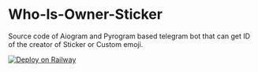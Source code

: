 # Who-Is-Owner-Sticker

Source code of Aiogram and Pyrogram based telegram bot that can get ID of the creator of Sticker or Custom emoji.

[![Deploy on Railway](https://railway.app/button.svg)](https://railway.app/new/template/-VYu2P?referralCode=RmyABJ)
